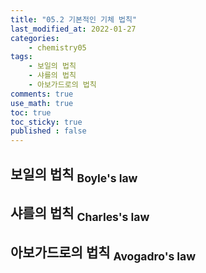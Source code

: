 ```yaml
---
title: "05.2 기본적인 기체 법칙"
last_modified_at: 2022-01-27
categories:
    - chemistry05
tags:
    - 보일의 법칙
    - 샤를의 법칙
    - 아보가드로의 법칙
comments: true
use_math: true
toc: true
toc_sticky: true
published : false
---
```


## 보일의 법칙 <sub>Boyle's law</sub>



## 샤를의 법칙 <sub>Charles's law</sub>



## 아보가드로의 법칙 <sub> Avogadro's law</law>




